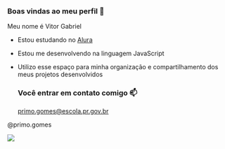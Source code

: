 ### Boas vindas ao meu perfil 🖤

Meu nome é Vitor Gabriel

- Estou estudando no [Alura](https://www.alura.com.br)
- Estou me desenvolvendo na linguagem JavaScript
- Utilizo esse espaço para minha organização e compartilhamento dos meus projetos desenvolvidos

  ### Você entrar em contato comigo 📫

  primo.gomes@escola.pr.gov.br
  
@primo.gomes

![](https://media.tenor.com/ZMe398J4PoEAAAAC/ok-okay.gif)
